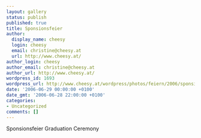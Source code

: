 ```yaml
---
layout: gallery
status: publish
published: true
title: Sponsionsfeier
author:
  display_name: cheesy
  login: cheesy
  email: christine@cheesy.at
  url: http://www.cheesy.at/
author_login: cheesy
author_email: christine@cheesy.at
author_url: http://www.cheesy.at/
wordpress_id: 1693
wordpress_url: http://www.cheesy.at/wordpress/photos/feiern/2006/sponsion/
date: '2006-06-29 00:00:00 +0100'
date_gmt: '2006-06-28 22:00:00 +0100'
categories:
- Uncategorized
comments: []
---
```

<!--:de-->Sponsionsfeier
<!--:--><!--:en-->Graduation Ceremony
<!--:-->
